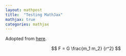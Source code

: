 ```yaml
---
layout: mathpost
title:  "Testing MathJax"
mathjax: true
categories: mathjax
---
```

Adopted from [here](https://github.crookster.org/Adding-MathJAX-LaTeX-MathML-to-Jekyll/).

$$ F = G \frac{m_1 m_2} {r^2} $$
